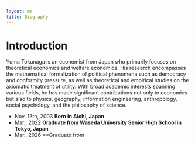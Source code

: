 ```yaml
---
layout: me
title: Biography
---
```


# Introduction

Yuma Tokunaga is an economist from Japan who primarily focuses on theoretical economics and welfare economics. His research encompasses the mathematical formalization of political phenomena such as democracy and conformity pressure, as well as theoretical and empirical studies on the axiomatic treatment of utility. With broad academic interests spanning various fields, he has made significant contributions not only to economics but also to physics, geography, information engineering, anthropology, social psychology, and the philosophy of science.

- Nov. 13th, 2003 **Born in Aichi, Japan**
- Mar., 2022 **Graduate from Waseda University Senior High School in Tokyo, Japan**
- Mar., 2026 **Graduate from 
